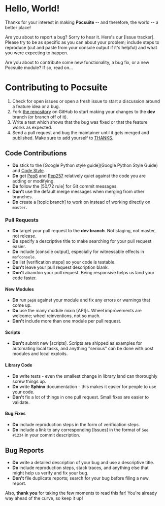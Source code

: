 # Hello, World!

Thanks for your interest in making **Pocsuite** -- and therefore, the
world -- a better place!

Are you about to report a bug? Sorry to hear it. Here's our [Issue tracker].
Please try to be as specific as you can about your problem; include steps
to reproduce (cut and paste from your console output if it's helpful) and
what you were expecting to happen.

Are you about to contribute some new functionality, a bug fix, or a new
Pocsuite module? If so, read on...

# Contributing to Pocsuite

1. Check for open issues or open a fresh issue to start a discussion around a feature idea or a bug.
2. Fork [the repository](https://github.com/knownsec/Pocsuite) on GitHub to start making your changes to the **dev** branch (or branch off of it).
3. Write a test which shows that the bug was fixed or that the feature works as expected.
4. Send a pull request and bug the maintainer until it gets merged and published. Make sure to add yourself to [THANKS](./docs/THANKS.md).

## Code Contributions

* **Do** stick to the [Google Python style guide](Google Python Style Guide) and [Code Style](http://docs.python-guide.org/en/latest/writing/style/).
* **Do** get [Pep8](https://www.python.org/dev/peps/pep-0008/) and [Pep257](https://www.python.org/dev/peps/pep-0257/) relatively quiet against the code you are adding or modifying.
* **Do** follow the [50/72 rule] for Git commit messages.
* **Don't** use the default merge messages when merging from other branches.
* **Do** create a [topic branch] to work on instead of working directly on `master`.

### Pull Requests

* **Do** target your pull request to the **dev branch**. Not staging, not master, not release.
* **Do** specify a descriptive title to make searching for your pull request easier.
* **Do** include [console output], especially for witnessable effects in `msfconsole`.
* **Do** list [verification steps] so your code is testable.
* **Don't** leave your pull request description blank.
* **Don't** abandon your pull request. Being responsive helps us land your code faster.



#### New Modules

* **Do** run `pep8` against your module and fix any errors or warnings that come up.
* **Do** use the many module mixin [API]s. Wheel improvements are welcome; wheel reinventions, not so much.
* **Don't** include more than one module per pull request.

#### Scripts

* **Don't** submit new [scripts].  Scripts are shipped as examples for
  automating local tasks, and anything "serious" can be done with post
  modules and local exploits.

#### Library Code

* **Do** write tests - even the smallest change in library land can thoroughly screw things up.
* **Do** write **Sphinx** documentation - this makes it easier for people to use your code.
* **Don't** fix a lot of things in one pull request. Small fixes are easier to validate.

#### Bug Fixes

* **Do** include reproduction steps in the form of verification steps.
* **Do** include a link to any corresponding [Issues] in the format of
  `See #1234` in your commit description.

## Bug Reports

* **Do** write a detailed description of your bug and use a descriptive title.
* **Do** include reproduction steps, stack traces, and anything else that might help us verify and fix your bug.
* **Don't** file duplicate reports; search for your bug before filing a new report.


Also, **thank you** for taking the few moments to read this far! You're
already way ahead of the curve, so keep it up!
